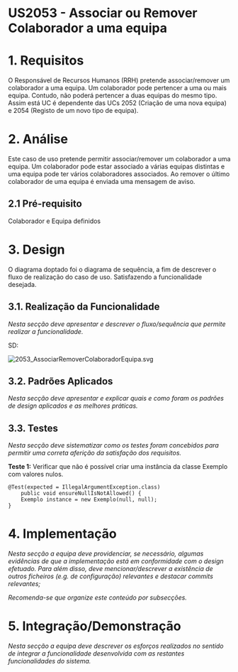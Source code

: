 US2053 - Associar ou Remover Colaborador a uma equipa
=======================================

# 1. Requisitos

O Responsável de Recursos Humanos (RRH) pretende associar/remover um colaborador a uma equipa. Um colaborador pode pertencer a uma ou mais equipa. Contudo, não poderá pertencer a duas equipas do mesmo tipo. Assim está UC é dependente das UCs 2052 (Criação de uma nova equipa) e 2054 (Registo de um novo tipo de equipa).

# 2. Análise

Este caso de uso pretende permitir associar/remover um colaborador a uma equipa. Um colaborador pode estar associado a várias equipas distintas e uma equipa pode ter vários colaboradores associados. Ao remover o último colaborador de uma equipa é enviada uma mensagem de aviso.

## 2.1 Pré-requisito

Colaborador e Equipa definidos

# 3. Design

O diagrama doptado foi o diagrama de sequência, a fim de descrever o fluxo de realização do caso de uso. Satisfazendo a funcionalidade desejada.

## 3.1. Realização da Funcionalidade

*Nesta secção deve apresentar e descrever o fluxo/sequência que permite realizar a funcionalidade.*

SD:

![2053_AssociarRemoverColaboradorEquipa.svg](2053_AssociarRemoverColaboradorEquipa.svg)

## 3.2. Padrões Aplicados

*Nesta secção deve apresentar e explicar quais e como foram os padrões de design aplicados e as melhores práticas.*

## 3.3. Testes 

*Nesta secção deve sistematizar como os testes foram concebidos para permitir uma correta aferição da satisfação dos requisitos.*

**Teste 1:** Verificar que não é possível criar uma instância da classe Exemplo com valores nulos.

	@Test(expected = IllegalArgumentException.class)
		public void ensureNullIsNotAllowed() {
		Exemplo instance = new Exemplo(null, null);
	}

# 4. Implementação

*Nesta secção a equipa deve providenciar, se necessário, algumas evidências de que a implementação está em conformidade com o design efetuado. Para além disso, deve mencionar/descrever a existência de outros ficheiros (e.g. de configuração) relevantes e destacar commits relevantes;*

*Recomenda-se que organize este conteúdo por subsecções.*

# 5. Integração/Demonstração

*Nesta secção a equipa deve descrever os esforços realizados no sentido de integrar a funcionalidade desenvolvida com as restantes funcionalidades do sistema.*